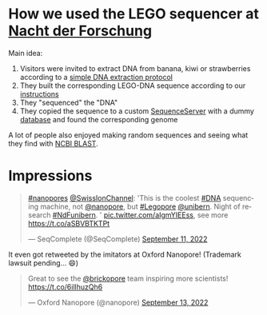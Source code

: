 # How we used the LEGO sequencer at [Nacht der Forschung](https://www.nachtderforschung.unibe.ch/)

Main idea:

1) Visitors were invited to extract DNA from banana, kiwi or strawberries according to
   a [simple DNA extraction protocol](https://www.genome.gov/Pages/Education/Modules/StrawberryExtractionInstructions.pdf)
2) They built the corresponding LEGO-DNA sequence according to our [instructions](instructions_de_en_it.pdf)
3) They "sequenced" the "DNA"
4) They copied the sequence to a custom [SequenceServer](https://sequenceserver.com/) with a
   dummy [database](sequenceserver_database.fa) and found the corresponding genome

A lot of people also enjoyed making random sequences and seeing what they find
with [NCBI BLAST](https://blast.ncbi.nlm.nih.gov/).

# Impressions

<blockquote class="twitter-tweet"><p lang="en" dir="ltr"><a href="https://twitter.com/hashtag/nanopores?src=hash&amp;ref_src=twsrc%5Etfw">#nanopores</a> <a href="https://twitter.com/SwissIonChannel?ref_src=twsrc%5Etfw">@SwissIonChannel</a>: &#39;This is the coolest <a href="https://twitter.com/hashtag/DNA?src=hash&amp;ref_src=twsrc%5Etfw">#DNA</a> sequencing machine, not <a href="https://twitter.com/nanopore?ref_src=twsrc%5Etfw">@nanopore</a>, but <a href="https://twitter.com/hashtag/Legopore?src=hash&amp;ref_src=twsrc%5Etfw">#Legopore</a> <a href="https://twitter.com/unibern?ref_src=twsrc%5Etfw">@unibern</a>. Night of research <a href="https://twitter.com/hashtag/NdFunibern?src=hash&amp;ref_src=twsrc%5Etfw">#NdFunibern</a>. &#39; <a href="https://t.co/aIgmYIEEss">pic.twitter.com/aIgmYIEEss</a>, see more <a href="https://t.co/aSBVBTKTPt">https://t.co/aSBVBTKTPt</a></p>&mdash; SeqComplete (@SeqComplete) <a href="https://twitter.com/SeqComplete/status/1569036097295876096?ref_src=twsrc%5Etfw">September 11, 2022</a></blockquote>

It even got retweeted by the imitators at Oxford Nanopore! (Trademark lawsuit pending... :smile:)

<blockquote class="twitter-tweet"><p lang="en" dir="ltr">Great to see the <a href="https://twitter.com/brickopore?ref_src=twsrc%5Etfw">@brickopore</a> team inspiring more scientists! <a href="https://t.co/6illhuzQh6">https://t.co/6illhuzQh6</a></p>&mdash; Oxford Nanopore (@nanopore) <a href="https://twitter.com/nanopore/status/1569604368583868416?ref_src=twsrc%5Etfw">September 13, 2022</a></blockquote>
